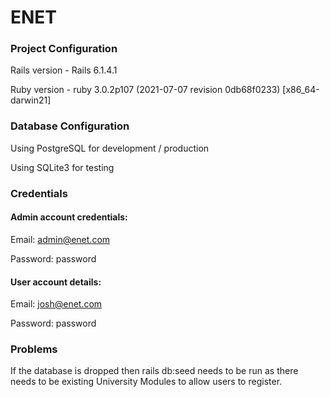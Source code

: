# ENET

### Project Configuration

Rails version - Rails 6.1.4.1

Ruby version - ruby 3.0.2p107 (2021-07-07 revision 0db68f0233) [x86_64-darwin21]

### Database Configuration

Using PostgreSQL for development / production

Using SQLite3 for testing


### Credentials

#### Admin account credentials:

Email: admin@enet.com

Password: password



#### User account details:

Email: josh@enet.com

Password: password



### Problems

If the database is dropped then rails db:seed needs to be run as there needs to be existing University Modules to allow users to register.

